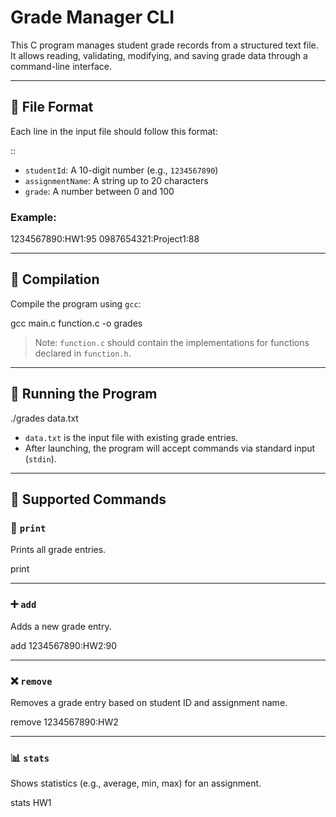 # Grade Manager CLI

This C program manages student grade records from a structured text file. It allows reading, validating, modifying, and saving grade data through a command-line interface.

---

## 📄 File Format

Each line in the input file should follow this format:

<studentId>:<assignmentName>:<grade>

- `studentId`: A 10-digit number (e.g., `1234567890`)
- `assignmentName`: A string up to 20 characters
- `grade`: A number between 0 and 100

### Example:

1234567890:HW1:95
0987654321:Project1:88

---

## 🧰 Compilation

Compile the program using `gcc`:

gcc main.c function.c -o grades

> Note: `function.c` should contain the implementations for functions declared in `function.h`.

---

## 🚀 Running the Program

./grades data.txt

- `data.txt` is the input file with existing grade entries.
- After launching, the program will accept commands via standard input (`stdin`).

---

## 💬 Supported Commands

### 📃 `print`

Prints all grade entries.

print

---

### ➕ `add`

Adds a new grade entry.

add 1234567890:HW2:90

---

### ❌ `remove`

Removes a grade entry based on student ID and assignment name.

remove 1234567890:HW2

---

### 📊 `stats`

Shows statistics (e.g., average, min, max) for an assignment.

stats HW1
